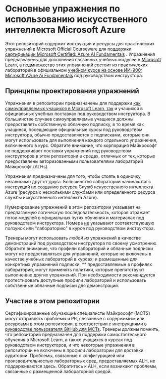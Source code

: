 # Основные упражнения по использованию искусственного интеллекта Microsoft Azure

Этот репозиторий содержит инструкции и ресурсы для практических упражнений в Microsoft Official Courseware для поддержки [сертификации Microsoft Certified: Azure AI Fundamentals](https://learn.microsoft.com/credentials/certifications/azure-ai-fundamentals/) . Упражнения предназначены для дополнения связанных учебных модулей в [Microsoft Learn](https://learn.microsoft.com/training), а <u>подмножество</u> этих упражнений состоит из практических лабораторий в официальном [учебном курсе на основе ИИ-900: Microsoft Azure Ai Fundamentals](https://learn.microsoft.com/en-us/training/courses/ai-900t00) под руководством инструктора.

## Принципы проектирования упражнений

Упражнения в репозитории предназначены для поддержки <u>как самоуправляемых учащихся в Microsoft Learn, так</u> и учащихся в официальных учебных поставках под руководством инструктора. В большинстве случаев самоуправляемые учащиеся должны предоставлять собственную облачную подписку, в то время как учащиеся, посещающие официальные курсы под руководством инструктора, обычно предоставляются с подписками, которые они могут использовать для выполнения каждого отдельного упражнения, включенного в курс. Обратите внимание, что корпорация Майкрософт не поддерживает поставки упражнений под руководством инструкторов в этом репозитории в средах, отличных от тех, которые предоставлены авторизованными пользователями лабораторий Майкрософт (ALHs).

Упражнения предназначены для того, чтобы стоять в одиночку, независимо друг от друга. Большинство лабораторий начинаются с инструкций по созданию ресурса Служб искусственного интеллекта Azure (ресурса с несколькими службами или определенного ресурса службы искусственного интеллекта Azure).

Нумерирование упражнений в этом репозитории указывает на предлагаемую логическую последовательность, которая отражает поток модулей в официальных путях обучения и материалах под руководством инструктора. Номера <u>не</u> указывают соответствующую ползунок или "лабораторию" в курсе под руководством инструктора.

Тренеры могут использовать *любой из* упражнений в качестве демонстраций под руководством инструктора по своему усмотрению. Обратите внимание, что профили лабораторий и облачные подписки могут не предоставляться для упражнений, которые не включены в качестве учебных лабораторий в курсах; и размещенные для конкретных упражнений подписки, ** предоставляемые в профилях лабораторий, могут применять политики, которые препятствуют выполнению других упражнений. При необходимости рекомендуется протестировать доступные профили лабораторий и использовать собственные облачные подписки для демонстраций.

## Участие в этом репозитории

Сертифицированные обучающие специалисты Майкрософт (MCTS) могут отправлять проблемы и PR, связанные с содержимым или ресурсами в этом репозитории, в соответствии с инструкциями в [руководстве пользователя GitHub для MCTs](https://microsoftlearning.github.io/MCT-User-Guide/). Тренеры должны помнить, что репозиторий предназначен для поддержки самостоятельного обучения в Microsoft Learn, а также учащихся в курсах под руководством инструкторов, и что некоторые упражнения в репозитории не включены в профили лаборатории для доставки аудитории. Проблемы, связанные с конфигурацией или производительностью лабораторных сред, предоставляемых ALH, не поддерживаются здесь. Обратитесь к ALH, если возникают проблемы, связанные с размещенной лабораторной средой.
